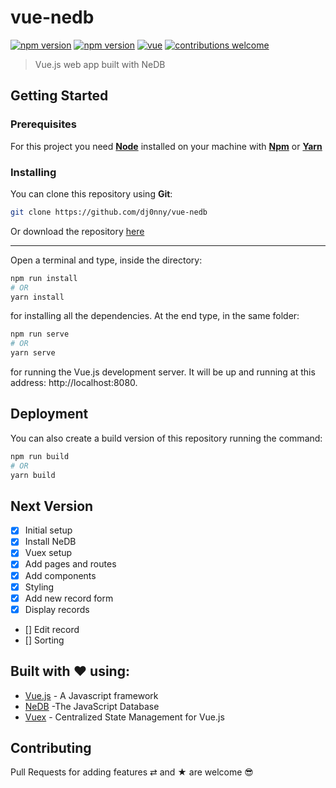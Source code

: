 # vue-nedb

[![npm version](https://badge.fury.io/js/vue.svg)](https://badge.fury.io/js/vue)
[![npm version](https://badge.fury.io/js/nedb.svg)](https://badge.fury.io/js/nedb)
[![vue](https://img.shields.io/badge/build%20with-vue-blue.svg)](https://img.shields.io/badge/build%20with-vue-blue.svg)
[![contributions welcome](https://img.shields.io/badge/contributions-welcome-brightgreen.svg?style=flat)](https://github.com/dwyl/esta/issues)

> Vue.js web app built with NeDB

## Getting Started

### Prerequisites

For this project you need [__Node__](https://nodejs.org/en/) installed on your machine with [__Npm__](https://www.npmjs.com/) or [__Yarn__](https://yarnpkg.com)

### Installing

You can clone this repository using __Git__:
```bash
git clone https://github.com/dj0nny/vue-nedb
```

Or download the repository [here](https://github.com/dj0nny/vue-nedb/archive/develop.zip)

---

Open a terminal and type, inside the directory:
```bash
npm run install 
# OR
yarn install
```

for installing all the dependencies. At the end type, in the same folder:
```bash
npm run serve
# OR
yarn serve
```
for running the Vue.js development server. It will be up and running at this address: http://localhost:8080.

## Deployment

You can also create a build version of this repository running the command:
```bash
npm run build
# OR
yarn build 
```

## Next Version

- [x] Initial setup
- [x] Install NeDB
- [x] Vuex setup
- [x] Add pages and routes
- [x] Add components
- [x] Styling
- [x] Add new record form
- [x] Display records
- [] Edit record
- [] Sorting


## Built with ❤️ using:

* [Vue.js](https://vuejs.org/) - A Javascript framework
* [NeDB](https://github.com/louischatriot/nedb) -The JavaScript Database
* [Vuex](https://vuex.vuejs.org/) - Centralized State Management for Vue.js

## Contributing

Pull Requests for adding features ⇄ and ★ are welcome 😎